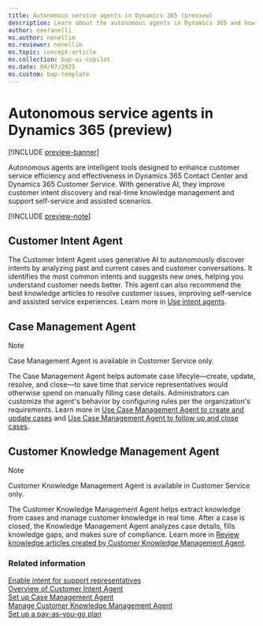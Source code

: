 ```yaml
---
title: Autonomous service agents in Dynamics 365 (preview)
description: Learn about the autonomous agents in Dynamics 365 and how they can help in running your contact centers efficiently and resolving issues quickly.
author: neeranelli
ms.author: nenellim
ms.reviewer: nenellim
ms.topic: concept-article
ms.collection: bap-ai-copilot
ms.date: 04/07/2025
ms.custom: bap-template
---
```


# Autonomous service agents in Dynamics 365 (preview)

[!INCLUDE [preview-banner](~/../shared-content/shared/preview-includes/preview-banner.md)]

Autonomous agents are intelligent tools designed to enhance customer service efficiency and effectiveness in Dynamics 365 Contact Center and Dynamics 365 Customer Service. With generative AI, they improve customer intent discovery and real-time knowledge management and support self-service and assisted scenarios.

[!INCLUDE [preview-note](~/../shared-content/shared/preview-includes/preview-note-d365.md)]

## Customer Intent Agent

The Customer Intent Agent uses generative AI to autonomously discover intents by analyzing past and current cases and customer conversations. It identifies the most common intents and suggests new ones, helping you understand customer needs better. This agent can also recommend the best knowledge articles to resolve customer issues, improving self-service and assisted service experiences. Learn more in [Use intent agents](../use/use-intent-suggestions.md).

## Case Management Agent

> [!NOTE]
> Case Management Agent is available in Customer Service only.

The Case Management Agent helps automate case lifecyle&mdash;create, update, resolve, and close&mdash;to save time that service representatives would otherwise spend on manually filling case details. Administrators can customize the agent's behavior by configuring rules per the organization's requirements. Learn more in [Use Case Management Agent to create and update cases](/dynamics365/customer-service/use/use-case-creation-agent) and [Use Case Management Agent to follow up and close cases](/dynamics365/customer-service/use/use-follow-up-closure).

## Customer Knowledge Management Agent

> [!NOTE]
> Customer Knowledge Management Agent is available in Customer Service only.

The Customer Knowledge Management Agent helps extract knowledge from cases and manage customer knowledge in real time. After a case is closed, the Knowledge Management Agent analyzes case details, fills knowledge gaps, and makes sure of compliance. Learn more in [Review knowledge articles created by Customer Knowledge Management Agent](/dynamics365/customer-service/use/admin-km-agent-review).

### Related information

[Enable intent for support representatives](enable-intent-for-service-reps.md)   
[Overview of Customer Intent Agent](overview-customer-intent-agent.md)  
[Set up Case Management Agent](/dynamics365/customer-service/administer/set-up-autonomous-case-agents)  
[Manage Customer Knowledge Management Agent ](/dynamics365/customer-service/administer/admin-km-agent)  
[Set up a pay-as-you-go plan](/dynamics365/customer-service/administer/setup-pay-as-you-go)  
